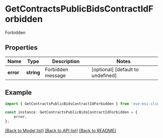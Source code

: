 # GetContractsPublicBidsContractIdForbidden

Forbidden

## Properties

Name | Type | Description | Notes
------------ | ------------- | ------------- | -------------
**error** | **string** | Forbidden message | [optional] [default to undefined]

## Example

```typescript
import { GetContractsPublicBidsContractIdForbidden } from 'eve-esi-client-ts';

const instance: GetContractsPublicBidsContractIdForbidden = {
    error,
};
```

[[Back to Model list]](../README.md#documentation-for-models) [[Back to API list]](../README.md#documentation-for-api-endpoints) [[Back to README]](../README.md)
